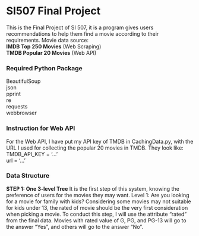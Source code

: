 # SI507 Final Project
This is the Final Project of SI 507, it is a program gives users recommendations to help them find a movie according to their requirements.
Movie data source: <br>
**IMDB Top 250 Movies** (Web Scraping) <br>
**TMDB Popular 20 Movies** (Web API)

### Required Python Package
BeautifulSoup <br>
json <br>
pprint <br>
re <br>
requests <br>
webbrowser 

### Instruction for Web API
For the Web API, I have put my API key of TMDB in CachingData.py, with the URL I used for collecting the popular 20 movies in TMDB. They look like: <br>
TMDB_API_KEY = ‘…’ <br>
url = ‘…’

### Data Structure
**STEP 1: One 3-level Tree**
It is the first step of this system, knowing the preference of users for the movies they may want.
Level 1: Are you looking for a movie for family with kids?
Considering some movies may not suitable for kids under 13, the rated of movie should be the very first consideration when picking a movie. To conduct this step, I will use the attribute “rated” from the final data. Movies with rated value of G, PG, and PG-13 will go to the answer “Yes”, and others will go to the answer “No”.



